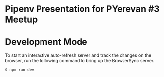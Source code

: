 Pipenv Presentation for PYerevan #3 Meetup
==========================================

# Development Mode

To start an interactive auto-refresh server and track the changes on the
browser, run the following command to bring up the BrowserSync server.

```
$ npm run dev
```